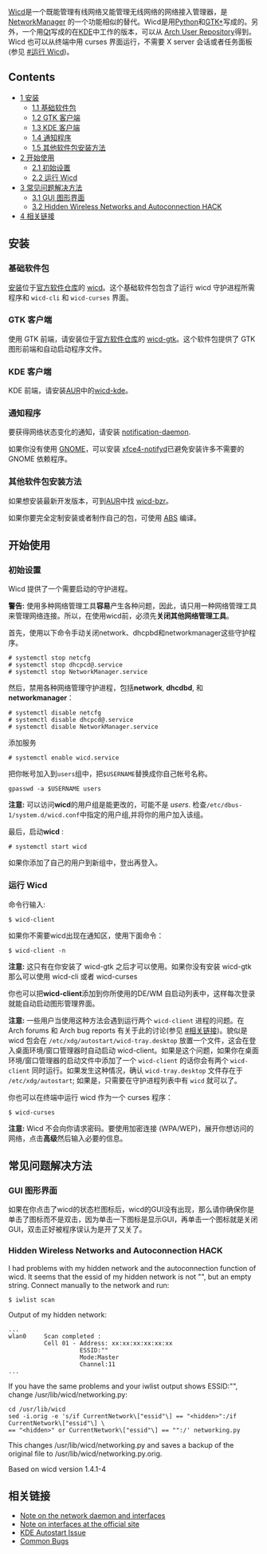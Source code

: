 [Wicd](http://www.wicd.net/)是一个既能管理有线网络又能管理无线网络的网络接入管理器，是 [NetworkManager](/index.php/NetworkManager "NetworkManager") 的一个功能相似的替代。Wicd是用[Python](/index.php/Python_(%E7%AE%80%E4%BD%93%E4%B8%AD%E6%96%87) "Python (简体中文)")和[GTK+](/index.php/GTK%2B_(%E7%AE%80%E4%BD%93%E4%B8%AD%E6%96%87) "GTK+ (简体中文)")写成的。另外，一个用[Qt](/index.php/Qt_(%E7%AE%80%E4%BD%93%E4%B8%AD%E6%96%87) "Qt (简体中文)")写成的在[KDE](/index.php/KDE_(%E7%AE%80%E4%BD%93%E4%B8%AD%E6%96%87) "KDE (简体中文)")中工作的版本，可以从 [Arch User Repository](/index.php/Arch_User_Repository "Arch User Repository")得到。Wicd 也可以从终端中用 curses 界面运行，不需要 X server 会话或者任务面板 (参见 [#运行 Wicd](#.E8.BF.90.E8.A1.8C_Wicd))。

## Contents

*   [1 安装](#.E5.AE.89.E8.A3.85)
    *   [1.1 基础软件包](#.E5.9F.BA.E7.A1.80.E8.BD.AF.E4.BB.B6.E5.8C.85)
    *   [1.2 GTK 客户端](#GTK_.E5.AE.A2.E6.88.B7.E7.AB.AF)
    *   [1.3 KDE 客户端](#KDE_.E5.AE.A2.E6.88.B7.E7.AB.AF)
    *   [1.4 通知程序](#.E9.80.9A.E7.9F.A5.E7.A8.8B.E5.BA.8F)
    *   [1.5 其他软件包安装方法](#.E5.85.B6.E4.BB.96.E8.BD.AF.E4.BB.B6.E5.8C.85.E5.AE.89.E8.A3.85.E6.96.B9.E6.B3.95)
*   [2 开始使用](#.E5.BC.80.E5.A7.8B.E4.BD.BF.E7.94.A8)
    *   [2.1 初始设置](#.E5.88.9D.E5.A7.8B.E8.AE.BE.E7.BD.AE)
    *   [2.2 运行 Wicd](#.E8.BF.90.E8.A1.8C_Wicd)
*   [3 常见问题解决方法](#.E5.B8.B8.E8.A7.81.E9.97.AE.E9.A2.98.E8.A7.A3.E5.86.B3.E6.96.B9.E6.B3.95)
    *   [3.1 GUI 图形界面](#GUI_.E5.9B.BE.E5.BD.A2.E7.95.8C.E9.9D.A2)
    *   [3.2 Hidden Wireless Networks and Autoconnection HACK](#Hidden_Wireless_Networks_and_Autoconnection_HACK)
*   [4 相关链接](#.E7.9B.B8.E5.85.B3.E9.93.BE.E6.8E.A5)

## 安装

### 基础软件包

[安装](/index.php/Pacman "Pacman")位于[官方软件仓库](/index.php/Official_repositories "Official repositories")的 [wicd](https://www.archlinux.org/packages/?name=wicd)。这个基础软件包包含了运行 wicd 守护进程所需程序和 `wicd-cli` 和 `wicd-curses` 界面。

### GTK 客户端

使用 GTK 前端，请安装位于[官方软件仓库](/index.php/Official_repositories "Official repositories")的 [wicd-gtk](https://www.archlinux.org/packages/?name=wicd-gtk)。这个软件包提供了 GTK 图形前端和自动启动程序文件。

### KDE 客户端

KDE 前端，请安装[AUR](/index.php/AUR "AUR")中的[wicd-kde](https://aur.archlinux.org/packages/wicd-kde/)。

### 通知程序

要获得网络状态变化的通知，请安装 [notification-daemon](https://www.archlinux.org/packages/?name=notification-daemon).

如果你没有使用 [GNOME](/index.php/GNOME "GNOME")，可以安装 [xfce4-notifyd](https://www.archlinux.org/packages/?name=xfce4-notifyd)已避免安装许多不需要的 GNOME 依赖程序。

### 其他软件包安装方法

如果想安装最新开发版本，可到[AUR](/index.php/AUR "AUR")中找 [wicd-bzr](https://aur.archlinux.org/packages/wicd-bzr/)。

如果你要完全定制安装或者制作自己的包，可使用 [ABS](/index.php/ABS "ABS") 编译。

## 开始使用

### 初始设置

Wicd 提供了一个需要启动的守护进程。

**警告:** 使用多种网络管理工具**容易**产生各种问题，因此，请只用一种网络管理工具来管理网络连接。所以，在使用wicd前，必须先**关闭其他网络管理工具**。

首先，使用以下命令手动关闭network、dhcpbd和networkmanager这些守护程序。

```
# systemctl stop netcfg
# systemctl stop dhcpcd@.service
# systemctl stop NetworkManager.service

```

然后，禁用各种网络管理守护进程，包括**network**, **dhcdbd**, 和 **networkmanager**：

```
# systemctl disable netcfg
# systemctl disable dhcpcd@.service
# systemctl disable NetworkManager.service

```

添加服务

```
# systemctl enable wicd.service

```

把你帐号加入到`users`组中，把`$USERNAME`替换成你自己帐号名称。

```
gpasswd -a $USERNAME users

```

**注意:** 可以访问**wicd**的用户组是能更改的，可能不是 *users*. 检查`/etc/dbus-1/system.d/wicd.conf`中指定的用户组,并将你的用户加入该组。

最后，启动**wicd** :

```
# systemctl start wicd

```

如果你添加了自己的用户到新组中，登出再登入。

### 运行 Wicd

命令行输入:

```
$ wicd-client

```

如果你不需要wicd出现在通知区，使用下面命令：

```
$ wicd-client -n

```

**注意:** 这只有在你安装了 wicd-gtk 之后才可以使用。如果你没有安装 wicd-gtk 那么可以使用 wicd-cli 或者 wicd-curses

你也可以把**wicd-client**添加到你所使用的DE/WM 自启动列表中，这样每次登录就能自动启动图形管理界面。

**注意:** 一些用户当使用这种方法会遇到运行两个 `wicd-client` 进程的问题。在 Arch forums 和 Arch bug reports 有关于此的讨论(参见 [#相关链接](#.E7.9B.B8.E5.85.B3.E9.93.BE.E6.8E.A5))。貌似是 wicd 包会在 `/etc/xdg/autostart/wicd-tray.desktop` 放置一个文件，这会在登入桌面环境/窗口管理器时自动启动 wicd-client。如果是这个问题，如果你在桌面环境/窗口管理器的启动文件中添加了一个 `wicd-client` 的话你会有两个 `wicd-client` 同时运行。如果发生这种情况，确认 `wicd-tray.desktop` 文件存在于 `/etc/xdg/autostart`; 如果是，只需要在守护进程列表中有 `wicd` 就可以了。

你也可以在终端中运行 wicd 作为一个 curses 程序：

```
$ wicd-curses

```

**注意:** Wicd 不会向你请求密码。要使用加密连接 (WPA/WEP)，展开你想访问的网络，点击**高级**然后输入必要的信息。

## 常见问题解决方法

### GUI 图形界面

如果在你点击了wicd的状态栏图标后，wicd的GUI没有出现，那么请你确保你是单击了图标而不是双击，因为单击一下图标是显示GUI，再单击一个图标就是关闭GUI，双击正好被程序误认为是开了又关了。

### Hidden Wireless Networks and Autoconnection HACK

I had problems with my hidden network and the autoconnection function of wicd. It seems that the essid of my hidden network is not "<hidden>", but an empty string. Connect manually to the network and run:

```
$ iwlist scan

```

Output of my hidden network:

```
...
wlan0     Scan completed :
          Cell 01 - Address: xx:xx:xx:xx:xx:xx
                    ESSID:""
                    Mode:Master
                    Channel:11
...

```

If you have the same problems and your iwlist output shows ESSID:"", change /usr/lib/wicd/networking.py:

```
cd /usr/lib/wicd
sed -i.orig -e 's/if CurrentNetwork\["essid"\] == "<hidden>":/if CurrentNetwork\["essid"\] \
== "<hidden>" or CurrentNetwork\["essid"\] == "":/' networking.py

```

This changes /usr/lib/wicd/networking.py and saves a backup of the original file to /usr/lib/wicd/networking.py.orig.

Based on wicd version 1.4.1-4

## 相关链接

*   [Note on the network daemon and interfaces](https://bbs.archlinux.org/viewtopic.php?id=40337)
*   [Note on interfaces at the official site](http://www.wicd.net/download.php)
*   [KDE Autostart Issue](http://www.wicd.net/phpbb/viewtopic.php?p=1420)
*   [Common Bugs](http://www.wicd.net/phpbb/viewtopic.php?f=5&t=263&sid=90b13d4cec6ce6109515532267d39ae0&p=2005)